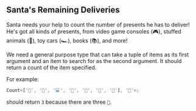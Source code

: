 ## Santa's Remaining Deliveries

Santa needs your help to count the number of presents he has to deliver! He's got all kinds of presents, from video game consoles (🎮), stuffed animals (🧸), toy cars (🏎️), books (📚), and more!

We need a general purpose type that can take a tuple of items as its first argument and an item to search for as the second argument. It should return a count of the item specified.

For example:

```ts
Count<['👟', '👟', '💻', '🎸', '🧩', '👟', '🧸'], '👟'>;
```

should return `3` because there are three `👟`.
